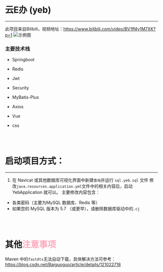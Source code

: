 # 云E办 (yeb)
-----
此项目来自Bilibili，视频地址：https://www.bilibili.com/video/BV1ff4y1M7XK?p=1
![示例图](https://files.catbox.moe/vme765.png)

### 主要技术栈
- Springboot
- Redis
- Jwt
- Security
- MyBatis-Plus
- Axios

- Vue
- css


<br>
<br>

# 启动项目方式：
-----
1. 在 Navicat 或其他数据库可视化界面中新建`查询`并运行 `sql.yeb.sql` 文件
修改`java.resources.application.yml`文件中的相关内容后，启动 YebApplication 就可以。
主要修改内容包含：
- 各类密码（主要为MySQL 数据库、Redis 等）
- 如果您的 MySQL 版本为 5.7 （或更早），请删除数据库驱动中的`.cj`
 
<br>
<br>


# 其他<font color="#ffaabb">注意事项</font>
Maven 中的`fastdts`无法自动下载，具体解决方法可参考：https://blog.csdn.net/Baiguoguo/article/details/121022718


